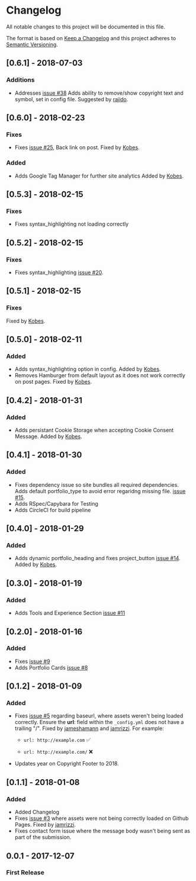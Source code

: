# Changelog
All notable changes to this project will be documented in this file.

The format is based on [Keep a Changelog](http://keepachangelog.com/en/1.0.0/)
and this project adheres to [Semantic Versioning](http://semver.org/spec/v2.0.0.html).

## [0.6.1] - 2018-07-03
### Additions
* Addresses [issue #38](https://github.com/jameshamann/jekyll-material-theme/issues/38)
Adds ability to remove/show copyright text and symbol, set in config file.
Suggested by [rajido](https://github.com/rajido).



## [0.6.0] - 2018-02-23
### Fixes
* Fixes [issue #25](https://github.com/jameshamann/jekyll-material-theme/pull/25), Back link on post.
Fixed by [Kobes](https://github.com/Kobes).
### Added
* Adds Google Tag Manager for further site analytics
Added by [Kobes](https://github.com/Kobes).


## [0.5.3] - 2018-02-15
### Fixes
* Fixes syntax_highlighting not loading correctly

## [0.5.2] - 2018-02-15
### Fixes
* Fixes syntax_highlighting [issue #20](https://github.com/jameshamann/jekyll-material-theme/issues/20).

## [0.5.1] - 2018-02-15
### Fixes
Fixed by [Kobes](https://github.com/Kobes).


## [0.5.0] - 2018-02-11
### Added
* Adds syntax_highlighting option in config. Added by [Kobes](https://github.com/Kobes).
* Removes Hamburger from default layout as it does not work correctly on post pages.
Fixed by [Kobes](https://github.com/Kobes).


## [0.4.2] - 2018-01-31
### Added
* Adds persistant Cookie Storage when accepting Cookie Consent Message. Added by [Kobes](https://github.com/Kobes).


## [0.4.1] - 2018-01-30
### Added
* Fixes dependency issue so site bundles all required dependencies. Adds default portfolio_type to avoid error regaridng missing file. [issue #15](https://github.com/jameshamann/jekyll-material-theme/issues/15).
* Adds RSpec/Capybara for Testing
* Adds CircleCI for build pipeline




## [0.4.0] - 2018-01-29
### Added
* Adds dynamic portfolio_heading and fixes project_button [issue #14](https://github.com/jameshamann/jekyll-material-theme/issues/14). Added by [Kobes](https://github.com/Kobes).


## [0.3.0] - 2018-01-19
### Added
* Adds Tools and Experience Section [issue #11](https://github.com/jameshamann/jekyll-material-theme/issues/11)


## [0.2.0] - 2018-01-16
### Added
* Fixes [issue #9](https://github.com/jameshamann/jekyll-material-theme/issues/9)
* Adds Portfolio Cards [issue #8](https://github.com/jameshamann/jekyll-material-theme/issues/8)



## [0.1.2] - 2018-01-09
### Added
* Fixes [issue #5](https://github.com/jameshamann/jekyll-material-theme/issues/5) regarding baseurl, where assets weren't being loaded correctly. Ensure the <b>url</b>: field within the ```_config.yml``` does not have a trailing "/". Fixed by [jameshamann](https://github.com/jameshamann) and [jamrizzi](https://github.com/jamrizzi). For example:

  * ```url: http://example.com``` :white_check_mark:

  * ```url: http://example.com/``` :x:


* Updates year on Copyright Footer to 2018.


## [0.1.1] - 2018-01-08
### Added
* Added Changelog
* Fixes [issue #3](https://github.com/jameshamann/jekyll-material-theme/issues/3) where assets were not being correctly loaded on Github Pages. Fixed by [jamrizzi](https://github.com/jamrizzi).
* Fixes contact form issue where the message body wasn't being sent as part of the submission.


## 0.0.1 - 2017-12-07
### First Release
